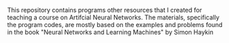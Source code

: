 This repository contains programs other resources that I created for teaching a course on Artifcial Neural Networks. The materials, specifically the program codes, are mostly based on the examples and problems found in the book "Neural Networks and Learning Machines" by Simon Haykin
